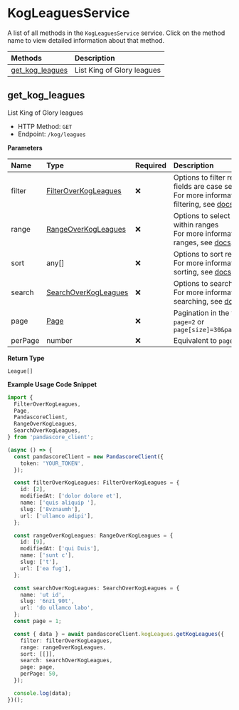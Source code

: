 # KogLeaguesService

A list of all methods in the `KogLeaguesService` service. Click on the method name to view detailed information about that method.

| Methods                             | Description                |
| :---------------------------------- | :------------------------- |
| [get_kog_leagues](#get_kog_leagues) | List King of Glory leagues |

## get_kog_leagues

List King of Glory leagues

- HTTP Method: `GET`
- Endpoint: `/kog/leagues`

**Parameters**

| Name    | Type                                                      | Required | Description                                                                                                                                         |
| :------ | :-------------------------------------------------------- | :------- | :-------------------------------------------------------------------------------------------------------------------------------------------------- |
| filter  | [FilterOverKogLeagues](../models/FilterOverKogLeagues.md) | ❌       | Options to filter results. String fields are case sensitive <br/>For more information on filtering, see [docs](/docs/filtering-and-sorting#filter). |
| range   | [RangeOverKogLeagues](../models/RangeOverKogLeagues.md)   | ❌       | Options to select results within ranges <br/>For more information on ranges, see [docs](/docs/filtering-and-sorting#range).                         |
| sort    | any[]                                                     | ❌       | Options to sort results <br/>For more information on sorting, see [docs](/docs/filtering-and-sorting#sort).                                         |
| search  | [SearchOverKogLeagues](../models/SearchOverKogLeagues.md) | ❌       | Options to search results <br/>For more information on searching, see [docs](/docs/filtering-and-sorting#search).                                   |
| page    | [Page](../models/Page.md)                                 | ❌       | Pagination in the form of `page=2` or `page[size]=30&page[number]=2`                                                                                |
| perPage | number                                                    | ❌       | Equivalent to `page[size]`                                                                                                                          |

**Return Type**

`League[]`

**Example Usage Code Snippet**

```typescript
import {
  FilterOverKogLeagues,
  Page,
  PandascoreClient,
  RangeOverKogLeagues,
  SearchOverKogLeagues,
} from 'pandascore_client';

(async () => {
  const pandascoreClient = new PandascoreClient({
    token: 'YOUR_TOKEN',
  });

  const filterOverKogLeagues: FilterOverKogLeagues = {
    id: [2],
    modifiedAt: ['dolor dolore et'],
    name: ['quis aliquip '],
    slug: ['8vznaumh'],
    url: ['ullamco adipi'],
  };

  const rangeOverKogLeagues: RangeOverKogLeagues = {
    id: [9],
    modifiedAt: ['qui Duis'],
    name: ['sunt c'],
    slug: ['t'],
    url: ['ea fug'],
  };

  const searchOverKogLeagues: SearchOverKogLeagues = {
    name: 'ut id',
    slug: '6nz1_90t',
    url: 'do ullamco labo',
  };
  const page = 1;

  const { data } = await pandascoreClient.kogLeagues.getKogLeagues({
    filter: filterOverKogLeagues,
    range: rangeOverKogLeagues,
    sort: [[]],
    search: searchOverKogLeagues,
    page: page,
    perPage: 50,
  });

  console.log(data);
})();
```

<!-- This file was generated by liblab | https://liblab.com/ -->
